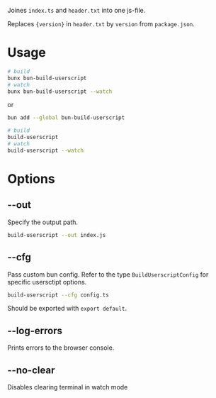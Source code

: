 Joines `index.ts` and `header.txt` into one js-file.

Replaces `{version}` in `header.txt` by `version` from `package.json`.

# Usage

```bash
# build
bunx bun-build-userscript
# watch
bunx bun-build-userscript --watch
```

or

```bash
bun add --global bun-build-userscript

# build
build-userscript
# watch
build-userscript --watch
```

# Options

## --out

Specify the output path.

```bash
build-userscript --out index.js
```

## --cfg

Pass custom bun config.
Refer to the type `BuildUserscriptConfig` for specific usersctipt options.

```bash
build-userscript --cfg config.ts
```

Should be exported with `export default`.

## --log-errors

Prints errors to the browser console.

## --no-clear

Disables clearing terminal in watch mode
